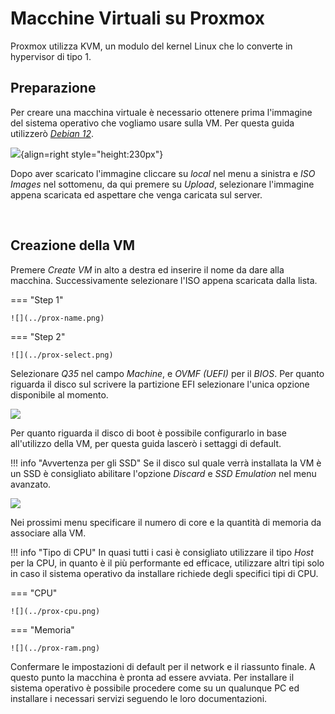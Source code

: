 # Macchine Virtuali su Proxmox

Proxmox utilizza KVM, un modulo del kernel Linux che lo converte in hypervisor di tipo 1.

## Preparazione

Per creare una macchina virtuale è necessario ottenere prima l'immagine del sistema operativo che vogliamo usare sulla VM. Per questa guida utilizzerò [*Debian 12*](https://www.debian.org/).


![](../prox-iso.png){align=right style="height:230px"}

Dopo aver scaricato l'immagine cliccare su *local* nel menu a sinistra e *ISO Images* nel sottomenu, da qui premere su *Upload*, selezionare l'immagine appena scaricata ed aspettare che venga caricata sul server.

<br>

## Creazione della VM

Premere *Create VM* in alto a destra ed inserire il nome da dare alla macchina. Successivamente selezionare l'ISO appena scaricata dalla lista.


=== "Step 1"

    ![](../prox-name.png)

=== "Step 2"
    
    ![](../prox-select.png)

Selezionare *Q35* nel campo *Machine*, e *OVMF (UEFI)* per il *BIOS*. Per quanto riguarda il disco sul scrivere la partizione EFI selezionare l'unica opzione disponibile al momento.

![](../prox-system.png)

Per quanto riguarda il disco di boot è possibile configurarlo in base all'utilizzo della VM, per questa guida lascerò i settaggi di default.

!!! info "Avvertenza per gli SSD"
    Se il disco sul quale verrà installata la VM è un SSD è consigliato abilitare l'opzione *Discard* e *SSD Emulation* nel menu avanzato.

![](../prox-disk.png)

Nei prossimi menu specificare il numero di core e la quantità di memoria da associare alla VM.

!!! info "Tipo di CPU"
    In quasi tutti i casi è consigliato utilizzare il tipo *Host* per la CPU, in quanto è il più performante ed efficace, utilizzare altri tipi solo in caso il sistema operativo da installare richiede degli specifici tipi di CPU.

=== "CPU"

    ![](../prox-cpu.png)

=== "Memoria"
    
    ![](../prox-ram.png)

Confermare le impostazioni di default per il network e il riassunto finale. A questo punto la macchina è pronta ad essere avviata. Per installare il sistema operativo è possibile procedere come su un qualunque PC ed installare i necessari servizi seguendo le loro documentazioni.